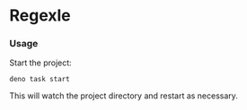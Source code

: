 # Regexle

### Usage

Start the project:

```
deno task start
```

This will watch the project directory and restart as necessary.
